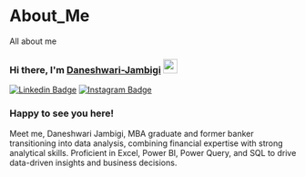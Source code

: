 # About_Me
All about me

### Hi there, I'm <a href="https://github.com/Daneshwari-Jambigi" target="_blank">Daneshwari-Jambigi</a> <img src="https://media.giphy.com/media/hvRJCLFzcasrR4ia7z/giphy.gif" width="25px">

[![Linkedin Badge](https://img.shields.io/badge/-LinkedIn-0e76a8?style=flat-square&logo=Linkedin&logoColor=white)](https://www.linkedin.com/in/daneshwari-jambigi/)
[![Instagram Badge](https://img.shields.io/badge/-Instagram-e4405f?style=flat-square&logo=Instagram&logoColor=white)](https://www.instagram.com/daanu._.jambigi/)



### Happy to see you here! &nbsp; 

Meet me, Daneshwari Jambigi, MBA graduate and former banker transitioning into data analysis, combining financial expertise with strong analytical skills. Proficient in Excel, Power BI, Power Query, and SQL to drive data-driven insights and business decisions.
